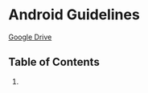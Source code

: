 # Android Guidelines

[Google Drive](https://docs.google.com/document/d/1WFHokZR0h0sc2aPTX2pE4bKoVfRkeix7lBqh2JAyfTg)

## Table of Contents

1. 
